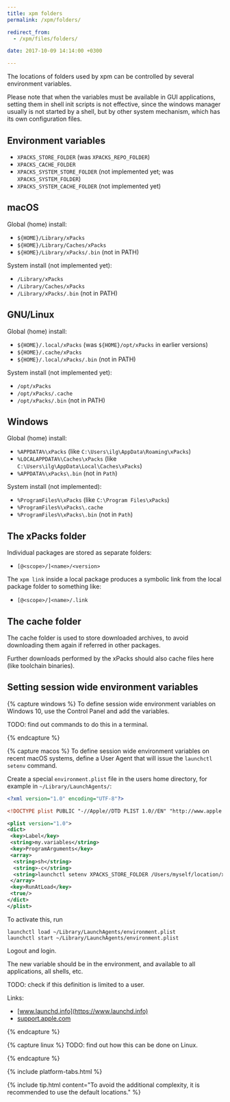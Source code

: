 ```yaml
---
title: xpm folders
permalink: /xpm/folders/

redirect_from:
  - /xpm/files/folders/

date: 2017-10-09 14:14:00 +0300

---
```


The locations of folders used by xpm can be controlled by several environment
variables.

Please note that when the variables must be available in GUI applications,
setting them in shell init scripts is not effective, since the windows manager
usually is not started by a shell, but by other system mechanism, which has
its own configuration files.

## Environment variables

- `XPACKS_STORE_FOLDER` (was `XPACKS_REPO_FOLDER`)
- `XPACKS_CACHE_FOLDER`
- `XPACKS_SYSTEM_STORE_FOLDER` (not implemented yet; was `XPACKS_SYSTEM_FOLDER`)
- `XPACKS_SYSTEM_CACHE_FOLDER` (not implemented yet)

## macOS

Global (home) install:

- `${HOME}/Library/xPacks`
- `${HOME}/Library/Caches/xPacks`
- `${HOME}/Library/xPacks/.bin` (not in PATH)

System install (not implemented yet):

- `/Library/xPacks`
- `/Library/Caches/xPacks`
- `/Library/xPacks/.bin` (not in PATH)

## GNU/Linux

Global (home) install:

- `${HOME}/.local/xPacks` (was `${HOME}/opt/xPacks` in earlier versions)
- `${HOME}/.cache/xPacks`
- `${HOME}/.local/xPacks/.bin` (not in PATH)

System install (not implemented yet):

- `/opt/xPacks`
- `/opt/xPacks/.cache`
- `/opt/xPacks/.bin` (not in PATH)

## Windows

Global (home) install:

- `%APPDATA%\xPacks` (like `C:\Users\ilg\AppData\Roaming\xPacks`)
- `%LOCALAPPDATA%\Caches\xPacks` (like `C:\Users\ilg\AppData\Local\Caches\xPacks`)
- `%APPDATA%\xPacks\.bin` (not in `Path`)

System install (not implemented):

- `%ProgramFiles%\xPacks` (like `C:\Program Files\xPacks`)
- `%ProgramFiles%\xPacks\.cache`
- `%ProgramFiles%\xPacks\.bin` (not in `Path`)

## The xPacks folder

Individual packages are stored as separate folders:

- `[@<scope>/]<name>/<version>`

The `xpm link` inside a local package produces a symbolic link from
the local package folder to something like:

- `[@<scope>/]<name>/.link`

## The cache folder

The cache folder is used to store downloaded archives, to avoid
downloading them again if referred in other packages.

Further downloads performed by the xPacks should also cache files
here (like toolchain binaries).

## Setting session wide environment variables

{% capture windows %}
To define session wide environment variables on Windows 10, use the
Control Panel and add the variables.

TODO: find out commands to do this in a terminal.

{% endcapture %}

{% capture macos %}
To define session wide environment variables on recent macOS systems,
define a User Agent that will issue the `launchctl setenv` command.

Create a special `environment.plist` file in the users home directory,
for example in `~/Library/LaunchAgents/`:

```xml
<?xml version="1.0" encoding="UTF-8"?>

<!DOCTYPE plist PUBLIC "-//Apple//DTD PLIST 1.0//EN" "http://www.apple.com/DTDs/PropertyList-1.0.dtd">

<plist version="1.0">
<dict>
 <key>Label</key>
 <string>my.variables</string>
 <key>ProgramArguments</key>
 <array>
  <string>sh</string>
  <string>-c</string>
  <string>launchctl setenv XPACKS_STORE_FOLDER /Users/myself/location/xpacks</string>
 </array>
 <key>RunAtLoad</key>
 <true/>
</dict>
</plist>
```

To activate this, run

```console
launchctl load ~/Library/LaunchAgents/environment.plist
launchctl start ~/Library/LaunchAgents/environment.plist
```

Logout and login.

The new variable should be in the environment, and available to
all applications, all shells, etc.

TODO: check if this definition is limited to a user.

Links:

- [www.launchd.info](https://www.launchd.info)
- [support.apple.com](https://support.apple.com/en-in/guide/terminal/apdc6c1077b-5d5d-4d35-9c19-60f2397b2369/mac)

{% endcapture %}

{% capture linux %}
TODO: find out how this can be done on Linux.

{% endcapture %}

{% include platform-tabs.html %}

{% include tip.html content="To avoid the additional complexity, it is
recommended to use the default locations." %}
